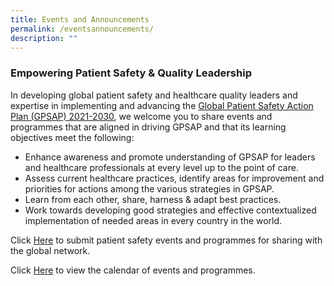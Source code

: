 ```yaml
---
title: Events and Announcements
permalink: /eventsannouncements/
description: ""
---
```

### Empowering Patient Safety & Quality Leadership
      
In developing global  patient safety and healthcare quality leaders and expertise in implementing and advancing the [Global Patient Safety Action Plan (GPSAP) 2021-2030]((https://www.who.int/teams/integrated-health-services/patient-safety/policy/global-patient-safety-action-plan)), we welcome you to share events and programmes that are aligned in driving GPSAP and that its learning objectives meet the following:

* Enhance awareness and promote understanding of GPSAP for leaders and healthcare professionals at every level up to the point of care.
*   Assess current healthcare practices, identify areas for improvement and priorities for actions among the various strategies in GPSAP.
*   Learn from each other, share, harness & adapt best practices.
*   Work towards developing good strategies and effective contextualized implementation of needed areas in every country in the world. 

Click [Here](https://form.gov.sg/64536d86f7b4ae0012e5ee1f) to submit patient safety events and programmes for sharing with the global network.

Click [Here](https://calendar.google.com/calendar/u/1/r/month/2023/9/1?pli=1) to view the calendar of events and programmes.